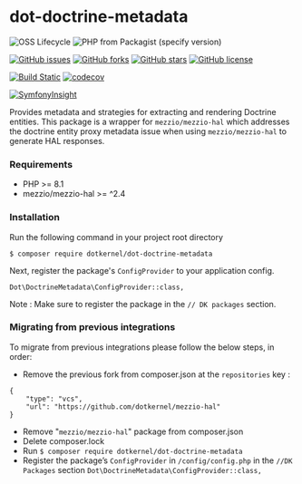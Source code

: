 # dot-doctrine-metadata

![OSS Lifecycle](https://img.shields.io/osslifecycle/dotkernel/dot-doctrine-metadata)
![PHP from Packagist (specify version)](https://img.shields.io/packagist/php-v/dotkernel/dot-doctrine-metadata/3.2.1)

[![GitHub issues](https://img.shields.io/github/issues/dotkernel/dot-doctrine-metadata)](https://github.com/dotkernel/dot-doctrine-metadata/issues)
[![GitHub forks](https://img.shields.io/github/forks/dotkernel/dot-doctrine-metadata)](https://github.com/dotkernel/dot-doctrine-metadata/network)
[![GitHub stars](https://img.shields.io/github/stars/dotkernel/dot-doctrine-metadata)](https://github.com/dotkernel/dot-doctrine-metadata/stargazers)
[![GitHub license](https://img.shields.io/github/license/dotkernel/dot-doctrine-metadata)](https://github.com/dotkernel/dot-doctrine-metadata/blob/3.0/LICENSE)

[![Build Static](https://github.com/dotkernel/dot-doctrine-metadata/actions/workflows/static-analysis.yml/badge.svg?branch=3.0)](https://github.com/dotkernel/dot-doctrine-metadata/actions/workflows/static-analysis.yml)
[![codecov](https://codecov.io/gh/dotkernel/dot-doctrine-metadata/graph/badge.svg?token=ZGR8LJGZV5)](https://codecov.io/gh/dotkernel/dot-doctrine-metadata)

[![SymfonyInsight](https://insight.symfony.com/projects/e76bb03b-b630-4a3e-9a24-b6a04cee7210/big.svg)](https://insight.symfony.com/projects/e76bb03b-b630-4a3e-9a24-b6a04cee7210)

Provides metadata and strategies for extracting and rendering Doctrine entities.
This package is a wrapper for `mezzio/mezzio-hal` which addresses the doctrine entity proxy metadata issue when using `mezzio/mezzio-hal` to generate HAL responses.

### Requirements
- PHP >= 8.1
- mezzio/mezzio-hal >= ^2.4

### Installation

Run the following command in your project root directory

```
$ composer require dotkernel/dot-doctrine-metadata
``` 

Next, register the package's `ConfigProvider` to your application config.

``Dot\DoctrineMetadata\ConfigProvider::class,``

Note : Make sure to register the package in the `// DK packages` section.

### Migrating from previous integrations

To migrate from previous integrations please follow the below steps, in order:

- Remove the previous fork from composer.json at the `repositories` key :
```$xslt
{   
    "type": "vcs",
    "url": "https://github.com/dotkernel/mezzio-hal"
}
```

- Remove "`mezzio/mezzio-hal`" package from composer.json
- Delete composer.lock
- Run ```
      $ composer require dotkernel/dot-doctrine-metadata
      ``` 
- Register the package’s `ConfigProvider` in `/config/config.php` in the `//DK Packages` section 
``Dot\DoctrineMetadata\ConfigProvider::class,``
